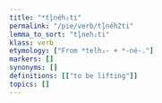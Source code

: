 ```yaml
---
title: "*tl̥néh₂ti"
permalink: "/pie/verb/tl̥néh2ti"
lemma_to_sort: "tl̥neh₂ti"
klass: verb
etymology: ["From *telh₂- +‎ *-né-."]
markers: []
synonyms: []
definitions: [["to be lifting"]]
topics: []
---
```

